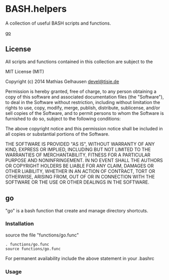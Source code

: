 BASH.helpers
============

A collection of useful BASH scripts and functions.

  [go](#go)

## License

All scripts and functions contained in this collection are subject to the

 MIT License (MIT)

 Copyright (c) 2014 Mathias Gelhausen <devel@tisie.de>

 Permission is hereby granted, free of charge, to any person obtaining
 a copy of this software and associated documentation files
 (the "Software"), to deal in the Software without restriction, including
 without limitation the rights to use, copy, modify, merge, publish,
 distribute, sublicense, and/or sell copies of the Software, and to
 permit persons to whom the Software is furnished to do so, subject to
 the following conditions:

 The above copyright notice and this permission notice shall be
 included in all copies or substantial portions of the Software.

 THE SOFTWARE IS PROVIDED "AS IS", WITHOUT WARRANTY OF ANY KIND, EXPRESS
 OR IMPLIED, INCLUDING BUT NOT LIMITED TO THE WARRANTIES OF
 MERCHANTABILITY, FITNESS FOR A PARTICULAR PURPOSE AND NONINFRINGEMENT.
 IN NO EVENT SHALL THE AUTHORS OR COPYRIGHT HOLDERS BE LIABLE FOR ANY
 CLAIM, DAMAGES OR OTHER LIABILITY, WHETHER IN AN ACTION OF CONTRACT,
 TORT OR OTHERWISE, ARISING FROM, OUT OF OR IN CONNECTION WITH THE
 SOFTWARE OR THE USE OR OTHER DEALINGS IN THE SOFTWARE.


## go

"go" is a bash function that create and manage directory shortcuts.

### Installation

source the file "functions/go.func" 

```
. functions/go.func
source functions/go.func
```

For permanent availability include the above statement in your .bashrc

### Usage

